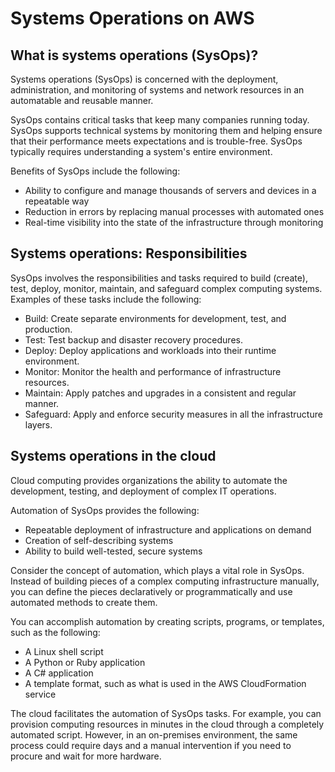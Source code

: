 # Systems Operations on AWS

## What is systems operations (SysOps)?

Systems operations (SysOps) is concerned with the deployment, administration, and monitoring of systems and network resources in an automatable and reusable manner.

SysOps contains critical tasks that keep many companies running today. SysOps supports technical systems by monitoring them and helping ensure that their performance meets expectations and is trouble-free. SysOps typically requires understanding a system's entire environment.

Benefits of SysOps include the following:

- Ability to configure and manage thousands of servers and devices in a repeatable way
- Reduction in errors by replacing manual processes with automated ones
- Real-time visibility into the state of the infrastructure through monitoring

## Systems operations: Responsibilities

SysOps involves the responsibilities and tasks required to build (create), test, deploy, monitor, maintain, and safeguard complex computing systems. Examples of these tasks include the following:

- Build: Create separate environments for development, test, and production.
- Test: Test backup and disaster recovery procedures.
- Deploy: Deploy applications and workloads into their runtime environment.
- Monitor: Monitor the health and performance of infrastructure resources.
- Maintain: Apply patches and upgrades in a consistent and regular manner.
- Safeguard: Apply and enforce security measures in all the infrastructure layers.

## Systems operations in the cloud

Cloud computing provides organizations the ability to automate the development, testing, and deployment of complex IT operations.

Automation of SysOps provides the following:

- Repeatable deployment of infrastructure and applications on demand
- Creation of self-describing systems
- Ability to build well-tested, secure systems

Consider the concept of automation, which plays a vital role in SysOps. Instead of building pieces of a complex computing infrastructure manually, you can define the pieces declaratively or programmatically and use automated methods to create them.

You can accomplish automation by creating scripts, programs, or templates, such as the following:

- A Linux shell script
- A Python or Ruby application
- A C# application
- A template format, such as what is used in the AWS CloudFormation service

The cloud facilitates the automation of SysOps tasks. For example, you can provision computing resources in minutes in the cloud through a completely automated script. However, in an on-premises environment, the same process could require days and a manual intervention if you need to procure and wait for more hardware.
